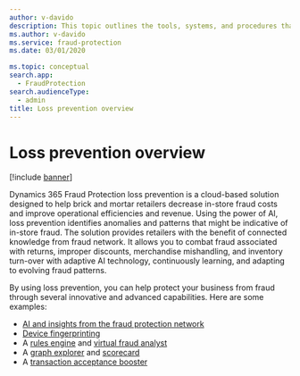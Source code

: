 ```yaml
---
author: v-davido
description: This topic outlines the tools, systems, and procedures that can help prevent fraud in brick-and-mortar stores.
ms.author: v-davido
ms.service: fraud-protection
ms.date: 03/01/2020

ms.topic: conceptual
search.app: 
  - FraudProtection
search.audienceType:
  - admin
title: Loss prevention overview
---
```


# Loss prevention overview

[!include [banner](includes/preview-banner.md)]

Dynamics 365 Fraud Protection loss prevention is a cloud-based solution designed to help brick and mortar retailers decrease in-store fraud costs and improve operational efficiencies and revenue. Using the power of AI, loss prevention identifies anomalies and patterns that might be indicative of in-store fraud. The solution provides retailers with the benefit of connected knowledge from fraud network. It allows you to combat fraud associated with returns, improper discounts, merchandise mishandling, and inventory turn-over with adaptive AI technology, continuously learning, and adapting to evolving fraud patterns.

By using loss prevention, you can help protect your business from fraud through several innovative and advanced capabilities. Here are some examples:

- [AI and insights from the fraud protection network](fraud-protection-network.md)
- [Device fingerprinting](device-fingerprinting.md)
- A [rules engine](lists-rules.md) and [virtual fraud analyst](virtual-fraud-analyst.md)
- A [graph explorer](graph-explorer.md) and [scorecard](scorecard.md)
- A [transaction acceptance booster](transaction-acceptance-booster.md)
